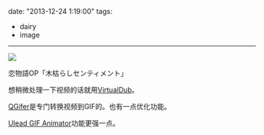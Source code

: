 date: "2013-12-24 1:19:00"
tags:
- dairy
- image
---

![](/assets/0060-01.gif)

恋物語OP「木枯らしセンティメント」

想稍微处理一下视频的话就用[VirtualDub](http://sourceforge.net/projects/virtualdub/)。

[QGifer](http://sourceforge.net/projects/qgifer/)是专门转换视频到GIF的。也有一点优化功能。

[Ulead GIF Animator](http://ulead-gif-animator.softonic.cn/)功能更强一点。